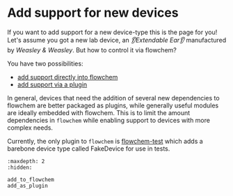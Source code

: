 # Add support for new devices

If you want to add support for a new device-type this is the page for you!
Let's assume you got a new lab device, an _👂Extendable Ear👂_ manufactured by _Weasley & Weasley_.
But how to control it via flowchem?

You have two possibilities:
* [add support directly into flowchem](./add_to_flowchem.md)
* [add support via a plugin](./add_as_plugin.md)

In general, devices that need the addition of several new dependencies to flowchem are better packaged as
plugins, while generally useful modules are ideally embedded with flowchem.
This is to limit the amount dependencies in `flowchem` while enabling support to devices with more complex needs.

Currently, the only plugin to `flowchem` is [flowchem-test](https://pypi.org/project/flowchem-test/) which adds a
barebone device type called FakeDevice for use in tests.

```{toctree}
:maxdepth: 2
:hidden:

add_to_flowchem
add_as_plugin
```
